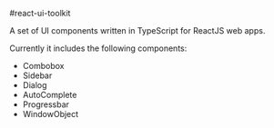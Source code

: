 #react-ui-toolkit

A set of UI components written in TypeScript for ReactJS web apps. 

Currently it includes the following components:
* Combobox
* Sidebar
* Dialog
* AutoComplete
* Progressbar 
* WindowObject 